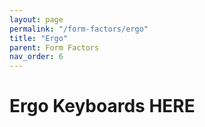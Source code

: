 ```yaml
---
layout: page
permalink: "/form-factors/ergo"
title: "Ergo"
parent: Form Factors
nav_order: 6
---
```

# Ergo Keyboards HERE
